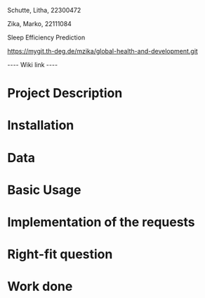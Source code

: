 Schutte, Litha, 22300472

Zika, Marko, 22111084

Sleep Efficiency Prediction

https://mygit.th-deg.de/mzika/global-health-and-development.git

----  Wiki link ----

# Project Description

# Installation

# Data

# Basic Usage

# Implementation of the requests

# Right-fit question

# Work done